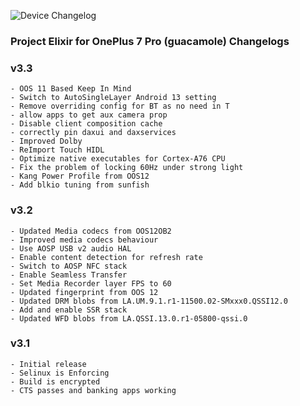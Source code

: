 ![Device Changelog](https://i.imgur.com/C0Wcdr5.png)

### Project Elixir for OnePlus 7 Pro (guacamole) Changelogs

### v3.3
```
- OOS 11 Based Keep In Mind
- Switch to AutoSingleLayer Android 13 setting 
- Remove overriding config for BT as no need in T
- allow apps to get aux camera prop
- Disable client composition cache 
- correctly pin daxui and daxservices
- Improved Dolby
- ReImport Touch HIDL
- Optimize native executables for Cortex-A76 CPU 
- Fix the problem of locking 60Hz under strong light
- Kang Power Profile from OOS12
- Add blkio tuning from sunfish
```

### v3.2 
```
- Updated Media codecs from OOS12OB2
- Improved media codecs behaviour
- Use AOSP USB v2 audio HAL 
- Enable content detection for refresh rate 
- Switch to AOSP NFC stack
- Enable Seamless Transfer 
- Set Media Recorder layer FPS to 60
- Updated fingerprint from OOS 12
- Updated DRM blobs from LA.UM.9.1.r1-11500.02-SMxxx0.QSSI12.0
- Add and enable SSR stack
- Updated WFD blobs from LA.QSSI.13.0.r1-05800-qssi.0
```

### v3.1
```
- Initial release
- Selinux is Enforcing
- Build is encrypted
- CTS passes and banking apps working
```
